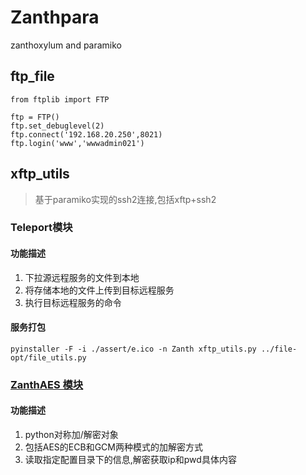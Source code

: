 # Zanthpara

zanthoxylum and paramiko

## ftp_file
```
from ftplib import FTP

ftp = FTP()
ftp.set_debuglevel(2)
ftp.connect('192.168.20.250',8021)
ftp.login('www','wwwadmin021')
```

## xftp_utils

> 基于paramiko实现的ssh2连接,包括xftp+ssh2

### Teleport模块

#### 功能描述
1. 下拉源远程服务的文件到本地
2. 将存储本地的文件上传到目标远程服务
3. 执行目标远程服务的命令

#### 服务打包
`pyinstaller -F -i ./assert/e.ico -n Zanth xftp_utils.py ../file-opt/file_utils.py`


### [ZanthAES 模块](aes_core.py)

#### 功能描述
1. python对称加/解密对象
2. 包括AES的ECB和GCM两种模式的加解密方式
3. 读取指定配置目录下的信息,解密获取ip和pwd具体内容